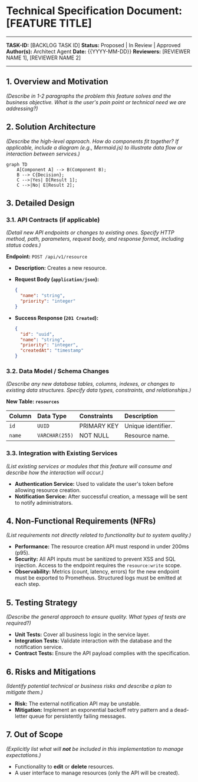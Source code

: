 # Technical Specification Document: [FEATURE TITLE]

---

**TASK-ID:** [BACKLOG TASK ID]
**Status:** Proposed | In Review | Approved
**Author(s):** Architect Agent
**Date:** {{YYYY-MM-DD}}
**Reviewers:** [REVIEWER NAME 1], [REVIEWER NAME 2]

---

## 1. Overview and Motivation

*(Describe in 1-2 paragraphs the problem this feature solves and the business objective. What is the user's pain point or technical need we are addressing?)*

## 2. Solution Architecture

*(Describe the high-level approach. How do components fit together? If applicable, include a diagram (e.g., Mermaid.js) to illustrate data flow or interaction between services.)*

```mermaid
graph TD
    A[Component A] --> B(Component B);
    B --> C{Decision};
    C -->|Yes| D[Result 1];
    C -->|No| E[Result 2];
```

## 3. Detailed Design

### 3.1. API Contracts (if applicable)

*(Detail new API endpoints or changes to existing ones. Specify HTTP method, path, parameters, request body, and response format, including status codes.)*

**Endpoint:** `POST /api/v1/resource`

* **Description:** Creates a new resource.
* **Request Body (`application/json`):**

    ```json
    {
      "name": "string",
      "priority": "integer"
    }
    ```

* **Success Response (`201 Created`):**

    ```json
    {
      "id": "uuid",
      "name": "string",
      "priority": "integer",
      "createdAt": "timestamp"
    }
    ```

### 3.2. Data Model / Schema Changes

*(Describe any new database tables, columns, indexes, or changes to existing data structures. Specify data types, constraints, and relationships.)*

**New Table: `resources`**

| Column | Data Type | Constraints | Description |
| :--- | :--- | :--- | :--- |
| `id` | `UUID` | PRIMARY KEY | Unique identifier. |
| `name` | `VARCHAR(255)`| NOT NULL | Resource name. |

### 3.3. Integration with Existing Services

*(List existing services or modules that this feature will consume and describe how the interaction will occur.)*

* **Authentication Service:** Used to validate the user's token before allowing resource creation.
* **Notification Service:** After successful creation, a message will be sent to notify administrators.

## 4. Non-Functional Requirements (NFRs)

*(List requirements not directly related to functionality but to system quality.)*

* **Performance:** The resource creation API must respond in under 200ms (p95).
* **Security:** All API inputs must be sanitized to prevent XSS and SQL injection. Access to the endpoint requires the `resource:write` scope.
* **Observability:** Metrics (count, latency, errors) for the new endpoint must be exported to Prometheus. Structured logs must be emitted at each step.

## 5. Testing Strategy

*(Describe the general approach to ensure quality. What types of tests are required?)*

* **Unit Tests:** Cover all business logic in the service layer.
* **Integration Tests:** Validate interaction with the database and the notification service.
* **Contract Tests:** Ensure the API payload complies with the specification.

## 6. Risks and Mitigations

*(Identify potential technical or business risks and describe a plan to mitigate them.)*

* **Risk:** The external notification API may be unstable.
* **Mitigation:** Implement an exponential backoff retry pattern and a dead-letter queue for persistently failing messages.

## 7. Out of Scope

*(Explicitly list what will **not** be included in this implementation to manage expectations.)*

* Functionality to **edit** or **delete** resources.
* A user interface to manage resources (only the API will be created).
